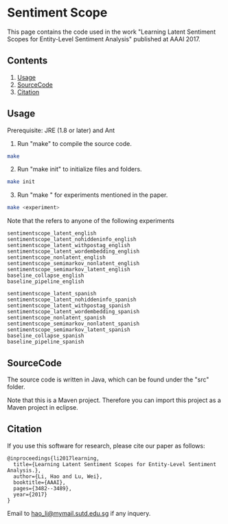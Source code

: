 # Sentiment Scope

This page contains the code used in the work "Learning Latent Sentiment Scopes for Entity-Level Sentiment Analysis" published at AAAI 2017.

## Contents
1. [Usage](#usage)
2. [SourceCode](#sourcecode)
3. [Citation](#citation)


## Usage

Prerequisite: JRE (1.8 or later) and Ant

1. Run "make" to compile the source code.
```sh
make
```

2. Run "make init" to initialize files and folders.
```sh
make init
```

3. Run "make <experiment>" for experiments mentioned in the paper.
```sh
make <experiment>
```

Note that the <experiment> refers to anyone of the following experiments


```
sentimentscope_latent_english
sentimentscope_latent_nohiddeninfo_english
sentimentscope_latent_withpostag_english
sentimentscope_latent_wordembedding_english
sentimentscope_nonlatent_english
sentimentscope_semimarkov_nonlatent_english
sentimentscope_semimarkov_latent_english
baseline_collapse_english
baseline_pipeline_english

sentimentscope_latent_spanish
sentimentscope_latent_nohiddeninfo_spanish
sentimentscope_latent_withpostag_spanish
sentimentscope_latent_wordembedding_spanish
sentimentscope_nonlatent_spanish
sentimentscope_semimarkov_nonlatent_spanish
sentimentscope_semimarkov_latent_spanish
baseline_collapse_spanish
baseline_pipeline_spanish
```

## SourceCode

The source code is written in Java, which can be found under the "src" folder.

Note that this is a Maven project. Therefore you can import this project as a Maven project in eclipse.


## Citation
If you use this software for research, please cite our paper as follows:

```
@inproceedings{li2017learning,
  title={Learning Latent Sentiment Scopes for Entity-Level Sentiment Analysis.},
  author={Li, Hao and Lu, Wei},
  booktitle={AAAI},
  pages={3482--3489},
  year={2017}
}
```


Email to hao_li@mymail.sutd.edu.sg if any inquery.

